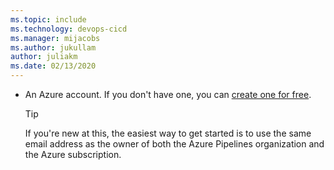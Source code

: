 ```yaml
---
ms.topic: include
ms.technology: devops-cicd
ms.manager: mijacobs
ms.author: jukullam
author: juliakm
ms.date: 02/13/2020
---
```

* An Azure account. If you don't have one, you can [create one for free](https://azure.microsoft.com/free/).

  > [!TIP]
  >
  > If you're new at this, the easiest way to get started is to use the same email address as the owner of both the Azure Pipelines organization and the Azure subscription.